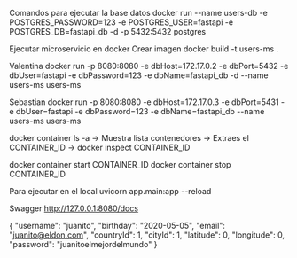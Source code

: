 Comandos para ejecutar la base datos
docker run --name users-db -e POSTGRES_PASSWORD=123 -e POSTGRES_USER=fastapi -e POSTGRES_DB=fastapi_db -d -p 5432:5432 postgres

Ejecutar microservicio en docker
Crear imagen
docker build -t users-ms .

Valentina
docker run -p 8080:8080 -e dbHost=172.17.0.2 -e dbPort=5432 -e dbUser=fastapi -e dbPassword=123 -e dbName=fastapi_db -d --name users-ms users-ms

Sebastian
docker run -p 8080:8080 -e dbHost=172.17.0.3 -e dbPort=5431 -e dbUser=fastapi -e dbPassword=123 -e dbName=fastapi_db --name users-ms users-ms

docker container ls -a -> Muestra lista contenedores -> Extraes el CONTAINER_ID -> docker inspect CONTAINER_ID

docker container start CONTAINER_ID
docker container stop CONTAINER_ID

Para ejecutar en el local
uvicorn app.main:app --reload

Swagger
http://127.0.0.1:8080/docs

{
  "username": "juanito",
  "birthday": "2020-05-05",
  "email": "juanito@eldon.com",
  "countryId": 1,
  "cityId": 1,
  "latitude": 0,
  "longitude": 0,
  "password": "juanitoelmejordelmundo"
}
